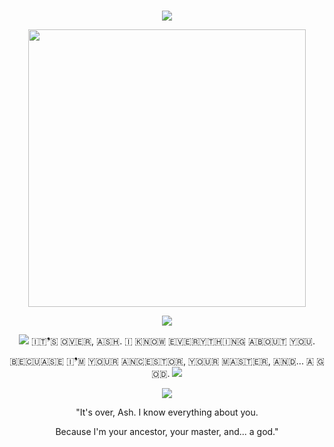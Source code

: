 #

<p align="center">
<img src="https://pixelbank.neocities.org/dividers/7936e2bf.gif">
</p>

<p align="center">
<img width=444 src="https://files.catbox.moe/gxxmb3.png">
</p>

<p align="center">
<img src="https://pixelbank.neocities.org/dividers/7936e2bf.gif">
</p>

<p align="center">
<img src="https://pixelbank.neocities.org/decome/wings/b64cb377.gif"> ​🇮​​🇹​❜​🇸​ ​🇴​​🇻​​🇪​​🇷​, ​🇦​​🇸​​🇭​. ​🇮​ ​🇰​​🇳​​🇴​​🇼​ ​🇪​​🇻​​🇪​​🇷​​🇾​​🇹​​🇭​​🇮​​🇳​​🇬​ ​🇦​​🇧​​🇴​​🇺​​🇹​ ​🇾​​🇴​​🇺​.
</p>
<p align="center">
​🇧​​🇪​​🇨​​🇺​​🇦​​🇸​​🇪​ ​🇮​❜​🇲​ ​🇾​​🇴​​🇺​​🇷​ ​🇦​​🇳​​🇨​​🇪​​🇸​​🇹​​🇴​​🇷​, ​🇾​​🇴​​🇺​​🇷​ ​🇲​​🇦​​🇸​​🇹​​🇪​​🇷​, ​🇦​​🇳​​🇩​... ​🇦​ ​🇬​​🇴​​🇩​. <img src="https://pixelbank.neocities.org/decome/wings/e432e8ed.gif">
</p>

<p align="center">
<img src="https://pixelbank.neocities.org/dividers/f02a774e.gif">
</p>

<p align="center">
"It's over, Ash. I know everything about you.
</p>
<p align="center">
Because I'm your ancestor, your master, and... a god."
</p>

#
